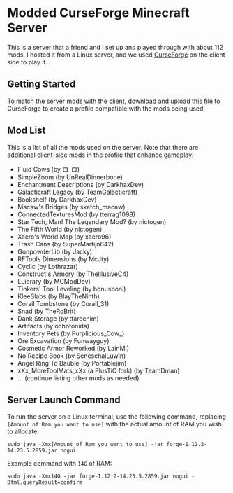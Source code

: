 # Modded CurseForge Minecraft Server

This is a server that a friend and I set up and played through with about 112 mods. I hosted it from a Linux server, and we used [CurseForge](https://www.curseforge.com/) on the client side to play it.

## Getting Started

To match the server mods with the client, download and upload this [file](https://github.com/CarterPry/modded-mc-server/blob/main/UploadThistoCurseForgeForClientSideModsToPlay.zip) to CurseForge to create a profile compatible with the mods being used.

## Mod List

This is a list of all the mods used on the server. Note that there are additional client-side mods in the profile that enhance gameplay:

- Fluid Cows (by ロ_ロ)
- SimpleZoom (by UnRealDinnerbone)
- Enchantment Descriptions (by DarkhaxDev)
- Galacticraft Legacy (by TeamGalacticraft)
- Bookshelf (by DarkhaxDev)
- Macaw's Bridges (by sketch_macaw)
- ConnectedTexturesMod (by tterrag1098)
- Star Tech, Man! The Legendary Mod? (by nictogen)
- The Fifth World (by nictogen)
- Xaero's World Map (by xaero96)
- Trash Cans (by SuperMartijn642)
- GunpowderLib (by Jacky)
- RFTools Dimensions (by McJty)
- Cyclic (by Lothrazar)
- Construct's Armory (by TheIllusiveC4)
- LLibrary (by MCModDev)
- Tinkers' Tool Leveling (by bonusboni)
- KleeSlabs (by BlayTheNinth)
- Corail Tombstone (by Corail_31)
- Snad (by TheRoBrit)
- Dank Storage (by tfarecnim)
- Artifacts (by ochotonida)
- Inventory Pets (by Purplicious_Cow_)
- Ore Excavation (by Funwayguy)
- Cosmetic Armor Reworked (by LainMI)
- No Recipe Book (by SeneschalLuwin)
- Angel Ring To Bauble (by Portablejim)
- xXx_MoreToolMats_xXx (a PlusTiC fork) (by TeamDman)
- ... (continue listing other mods as needed)

## Server Launch Command

To run the server on a Linux terminal, use the following command, replacing `[Amount of Ram you want to use]` with the actual amount of RAM you wish to allocate:

```
sudo java -Xmx[Amount of Ram you want to use] -jar forge-1.12.2-14.23.5.2859.jar nogui
```

Example command with `14G` of RAM:

```
sudo java -Xmx14G -jar forge-1.12.2-14.23.5.2859.jar nogui -Dfml.queryResult=confirm
```
